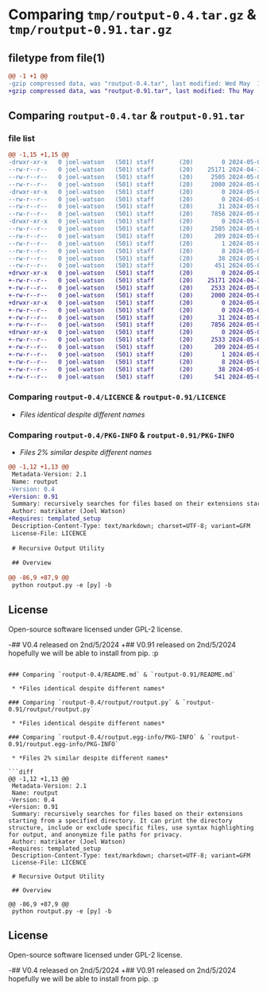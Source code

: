 # Comparing `tmp/routput-0.4.tar.gz` & `tmp/routput-0.91.tar.gz`

## filetype from file(1)

```diff
@@ -1 +1 @@
-gzip compressed data, was "routput-0.4.tar", last modified: Wed May  1 23:49:43 2024, max compression
+gzip compressed data, was "routput-0.91.tar", last modified: Thu May  2 00:59:07 2024, max compression
```

## Comparing `routput-0.4.tar` & `routput-0.91.tar`

### file list

```diff
@@ -1,15 +1,15 @@
-drwxr-xr-x   0 joel-watson   (501) staff       (20)        0 2024-05-01 23:49:43.156872 routput-0.4/
--rw-r--r--   0 joel-watson   (501) staff       (20)    25171 2024-04-14 05:51:33.000000 routput-0.4/LICENCE
--rw-r--r--   0 joel-watson   (501) staff       (20)     2505 2024-05-01 23:49:43.155975 routput-0.4/PKG-INFO
--rw-r--r--   0 joel-watson   (501) staff       (20)     2000 2024-05-01 23:41:41.000000 routput-0.4/README.md
-drwxr-xr-x   0 joel-watson   (501) staff       (20)        0 2024-05-01 23:49:43.152798 routput-0.4/routput/
--rw-r--r--   0 joel-watson   (501) staff       (20)        0 2024-05-01 23:41:41.000000 routput-0.4/routput/__init__.py
--rw-r--r--   0 joel-watson   (501) staff       (20)       31 2024-05-01 23:41:41.000000 routput-0.4/routput/__main__.py
--rw-r--r--   0 joel-watson   (501) staff       (20)     7856 2024-05-01 23:41:41.000000 routput-0.4/routput/routput.py
-drwxr-xr-x   0 joel-watson   (501) staff       (20)        0 2024-05-01 23:49:43.155277 routput-0.4/routput.egg-info/
--rw-r--r--   0 joel-watson   (501) staff       (20)     2505 2024-05-01 23:49:42.000000 routput-0.4/routput.egg-info/PKG-INFO
--rw-r--r--   0 joel-watson   (501) staff       (20)      209 2024-05-01 23:49:42.000000 routput-0.4/routput.egg-info/SOURCES.txt
--rw-r--r--   0 joel-watson   (501) staff       (20)        1 2024-05-01 23:49:42.000000 routput-0.4/routput.egg-info/dependency_links.txt
--rw-r--r--   0 joel-watson   (501) staff       (20)        8 2024-05-01 23:49:42.000000 routput-0.4/routput.egg-info/top_level.txt
--rw-r--r--   0 joel-watson   (501) staff       (20)       38 2024-05-01 23:49:43.157069 routput-0.4/setup.cfg
--rw-r--r--   0 joel-watson   (501) staff       (20)      451 2024-05-01 23:47:35.000000 routput-0.4/setup.py
+drwxr-xr-x   0 joel-watson   (501) staff       (20)        0 2024-05-02 00:59:07.846929 routput-0.91/
+-rw-r--r--   0 joel-watson   (501) staff       (20)    25171 2024-04-14 05:51:33.000000 routput-0.91/LICENCE
+-rw-r--r--   0 joel-watson   (501) staff       (20)     2533 2024-05-02 00:59:07.845560 routput-0.91/PKG-INFO
+-rw-r--r--   0 joel-watson   (501) staff       (20)     2000 2024-05-01 23:41:41.000000 routput-0.91/README.md
+drwxr-xr-x   0 joel-watson   (501) staff       (20)        0 2024-05-02 00:59:07.841287 routput-0.91/routput/
+-rw-r--r--   0 joel-watson   (501) staff       (20)        0 2024-05-01 23:41:41.000000 routput-0.91/routput/__init__.py
+-rw-r--r--   0 joel-watson   (501) staff       (20)       31 2024-05-01 23:41:41.000000 routput-0.91/routput/__main__.py
+-rw-r--r--   0 joel-watson   (501) staff       (20)     7856 2024-05-01 23:41:41.000000 routput-0.91/routput/routput.py
+drwxr-xr-x   0 joel-watson   (501) staff       (20)        0 2024-05-02 00:59:07.844416 routput-0.91/routput.egg-info/
+-rw-r--r--   0 joel-watson   (501) staff       (20)     2533 2024-05-02 00:59:07.000000 routput-0.91/routput.egg-info/PKG-INFO
+-rw-r--r--   0 joel-watson   (501) staff       (20)      209 2024-05-02 00:59:07.000000 routput-0.91/routput.egg-info/SOURCES.txt
+-rw-r--r--   0 joel-watson   (501) staff       (20)        1 2024-05-02 00:59:07.000000 routput-0.91/routput.egg-info/dependency_links.txt
+-rw-r--r--   0 joel-watson   (501) staff       (20)        8 2024-05-02 00:59:07.000000 routput-0.91/routput.egg-info/top_level.txt
+-rw-r--r--   0 joel-watson   (501) staff       (20)       38 2024-05-02 00:59:07.847081 routput-0.91/setup.cfg
+-rw-r--r--   0 joel-watson   (501) staff       (20)      541 2024-05-02 00:57:44.000000 routput-0.91/setup.py
```

### Comparing `routput-0.4/LICENCE` & `routput-0.91/LICENCE`

 * *Files identical despite different names*

### Comparing `routput-0.4/PKG-INFO` & `routput-0.91/PKG-INFO`

 * *Files 2% similar despite different names*

```diff
@@ -1,12 +1,13 @@
 Metadata-Version: 2.1
 Name: routput
-Version: 0.4
+Version: 0.91
 Summary: recursively searches for files based on their extensions starting from a specified directory. It can print the directory structure, include or exclude specific files, use syntax highlighting for output, and anonymize file paths for privacy.
 Author: matrikater (Joel Watson)
+Requires: templated_setup
 Description-Content-Type: text/markdown; charset=UTF-8; variant=GFM
 License-File: LICENCE
 
 # Recursive Output Utility
 
 ## Overview
 
@@ -86,9 +87,9 @@
 python routput.py -e [py] -b
 ```
 
 ## License
 
 Open-source software licensed under GPL-2 license.
 
-## V0.4 released on 2nd/5/2024
+## V0.91 released on 2nd/5/2024
 hopefully we will be able to install from pip. :p
```

### Comparing `routput-0.4/README.md` & `routput-0.91/README.md`

 * *Files identical despite different names*

### Comparing `routput-0.4/routput/routput.py` & `routput-0.91/routput/routput.py`

 * *Files identical despite different names*

### Comparing `routput-0.4/routput.egg-info/PKG-INFO` & `routput-0.91/routput.egg-info/PKG-INFO`

 * *Files 2% similar despite different names*

```diff
@@ -1,12 +1,13 @@
 Metadata-Version: 2.1
 Name: routput
-Version: 0.4
+Version: 0.91
 Summary: recursively searches for files based on their extensions starting from a specified directory. It can print the directory structure, include or exclude specific files, use syntax highlighting for output, and anonymize file paths for privacy.
 Author: matrikater (Joel Watson)
+Requires: templated_setup
 Description-Content-Type: text/markdown; charset=UTF-8; variant=GFM
 License-File: LICENCE
 
 # Recursive Output Utility
 
 ## Overview
 
@@ -86,9 +87,9 @@
 python routput.py -e [py] -b
 ```
 
 ## License
 
 Open-source software licensed under GPL-2 license.
 
-## V0.4 released on 2nd/5/2024
+## V0.91 released on 2nd/5/2024
 hopefully we will be able to install from pip. :p
```

